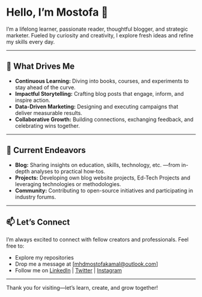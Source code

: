 # Hello, I’m Mostofa 👋

I’m a lifelong learner, passionate reader, thoughtful blogger, and strategic marketer. Fueled by curiosity and creativity, I explore fresh ideas and refine my skills every day.

---

## 🌱 What Drives Me  
- **Continuous Learning:** Diving into books, courses, and experiments to stay ahead of the curve.  
- **Impactful Storytelling:** Crafting blog posts that engage, inform, and inspire action.  
- **Data-Driven Marketing:** Designing and executing campaigns that deliver measurable results.  
- **Collaborative Growth:** Building connections, exchanging feedback, and celebrating wins together.

---

## 🚀 Current Endeavors  
- **Blog:** Sharing insights on education, skills, technology, etc. —from in-depth analyses to practical how‑tos.  
- **Projects:** Developing own blog website projects, Ed-Tech Projects and leveraging technologies or methodologies.
- **Community:** Contributing to open-source initiatives and participating in industry forums.

---

## 📫 Let’s Connect  
I’m always excited to connect with fellow creators and professionals. Feel free to:
- Explore my repositories  
- Drop me a message at [mhdmostofakamal@outlook.com]  
- Follow me on [LinkedIn](https://www.linkedin/in/mhdmostofakamal) | [Twitter](https://www.twitter.com/mhdmostofakamal) | [Instagram](https://www.instagram.com/mhdmostofakamal)

---

Thank you for visiting—let’s learn, create, and grow together!  

